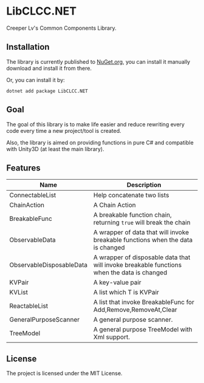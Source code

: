 # LibCLCC.NET

Creeper Lv's Common Components Library.

## Installation

The library is currently published to [NuGet.org](https://www.nuget.org/packages/LibCLCC.NET/), you can install it manually download and install it from there.

Or, you can install it by:

```
dotnet add package LibCLCC.NET
```

## Goal

The goal of this library is to make life easier and reduce rewriting every code every time a new project/tool is created.

Also, the library is aimed on providing functions in pure C# and compatible with Unity3D (at least the main library).

## Features

| Name			| Description |
| ---  | --- |
|ConnectableList			| Help concatenate two lists |
|ChainAction				| A Chain Action|
|BreakableFunc				| A breakable function chain, returning `true` will break the chain|
|ObservableData				| A wrapper of data that will invoke breakable functions when the data is changed |
|ObservableDisposableData	| A wrapper of disposable data that will invoke breakable functions when the data is changed |
|KVPair						| A key-value pair |
|KVList						| A list which T is KVPair |
|ReactableList				| A list that invoke BreakableFunc for Add,Remove,RemoveAt,Clear|
|GeneralPurposeScanner		| A general purpose scanner. |
|TreeModel					| A general purpose TreeModel with Xml support. |

## License

The project is licensed under the MIT License.
